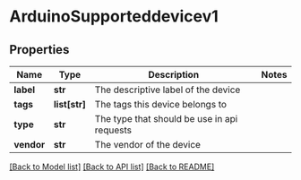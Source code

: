 # ArduinoSupporteddevicev1

## Properties
Name | Type | Description | Notes
------------ | ------------- | ------------- | -------------
**label** | **str** | The descriptive label of the device | 
**tags** | **list[str]** | The tags this device belongs to | 
**type** | **str** | The type that should be use in api requests | 
**vendor** | **str** | The vendor of the device | 

[[Back to Model list]](../README.md#documentation-for-models) [[Back to API list]](../README.md#documentation-for-api-endpoints) [[Back to README]](../README.md)


